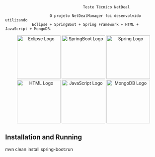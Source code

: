                                        Teste Técnico NetDeal

                        O projeto NetDealManager foi desenvolvido utilizando 
                Eclipse + SpringBoot + Spring Framework + HTML + JavaScript + MongoDB.

 <p align="center">   
   <a href="https://www.eclipse.org" target="blank"><img src="https://img.shields.io/badge/Eclipse-2C2255?style=for-the-badge&logo=eclipse&logoColor=white" width="140" alt="Eclipse Logo" /></a>
   <a href="https://spring.io/projects/spring-boot" target="blank"><img src="https://img.shields.io/badge/Spring_Boot-F2F4F9?style=for-the-badge&logo=spring-boot" width="140" alt="SpringBoot Logo" /></a>
   <a href="https://spring.io/" target="blank"><img src="https://img.shields.io/badge/Spring-6DB33F?style=for-the-badge&logo=spring&logoColor=white" width="140" alt="Spring Logo" /></a>
   <a href="#" target="blank"><img src="https://img.shields.io/badge/HTML5-E34F26?style=for-the-badge&logo=html5&logoColor=white" width="140" alt="HTML Logo" /></a>
   <a href="https://spring.io/" target="blank"><img src="https://img.shields.io/badge/JavaScript-323330?style=for-the-badge&logo=javascript&logoColor=F7DF1E" width="140" alt="JavaScript Logo" /></a>
   <a href="https://www.mongodb.com/pt-br" target="blank"><img src="https://img.shields.io/badge/MongoDB-white?style=for-the-badge&logo=mongodb&logoColor=4EA94B" width="140" alt="MongoDB Logo" /></a>
 </p>

## Installation and Running

mvn clean install spring-boot:run

 